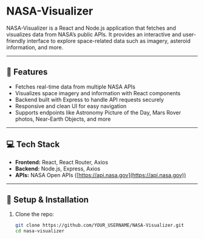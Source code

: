 # NASA-Visualizer
NASA-Visualizer is a React and Node.js application that fetches and visualizes data from NASA’s public APIs.
It provides an interactive and user-friendly interface to explore space-related data such as imagery, asteroid information, and more.

---

## 🚀 Features

- Fetches real-time data from multiple NASA APIs  
- Visualizes space imagery and information with React components  
- Backend built with Express to handle API requests securely  
- Responsive and clean UI for easy navigation  
- Supports endpoints like Astronomy Picture of the Day, Mars Rover photos, Near-Earth Objects, and more  

---

## 💻 Tech Stack

- **Frontend:** React, React Router, Axios  
- **Backend:** Node.js, Express, Axios  
- **APIs:** NASA Open APIs ([https://api.nasa.gov](https://api.nasa.gov))  

---

## 🔧 Setup & Installation

1. Clone the repo:

   ```bash
   git clone https://github.com/YOUR_USERNAME/NASA-Visualizer.git
   cd nasa-visualizer

